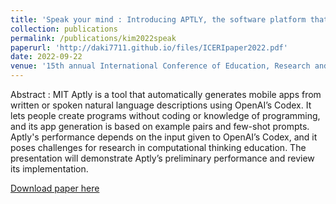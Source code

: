 ```yaml
---
title: 'Speak your mind : Introducing APTLY, the software platform that turns ideas into working apps'
collection: publications
permalink: /publications/kim2022speak
paperurl: 'http://daki7711.github.io/files/ICERIpaper2022.pdf'
date: 2022-09-22
venue: '15th annual International Conference of Education, Research and Innovation'
---
```


Abstract : MIT Aptly is a tool that automatically generates mobile apps from written or spoken natural language descriptions using OpenAI’s Codex. It lets people create programs without coding or knowledge of programming, and its app generation is based on example pairs and few-shot prompts. Aptly's performance depends on the input given to OpenAI’s Codex, and it poses challenges for research in computational thinking education. The presentation will demonstrate Aptly’s preliminary performance and review its implementation.

[Download paper here](http://daki7711.github.io/files/ICERIpaper2022.pdf)
